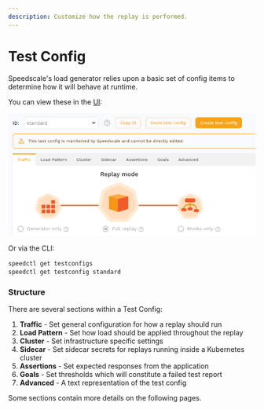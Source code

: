 ```yaml
---
description: Customize how the replay is performed.
---
```


# Test Config

Speedscale's load generator relies upon a basic set of config items to
determine how it will behave at runtime.

You can view these in the [UI](https://app.speedscale.com/config):

![test-config](test-config.png)

Or via the CLI:

```bash
speedctl get testconfigs
speedctl get testconfig standard
```

### Structure

There are several sections within a Test Config:

1. **Traffic** - Set general configuration for how a replay should run
1. **Load Pattern** - Set how load should be applied throughout the replay
1. **Cluster** - Set infrastructure specific settings
1. **Sidecar** - Set sidecar secrets for replays running inside a Kubernetes cluster
1. **Assertions** - Set expected responses from the application
1. **Goals** - Set thresholds which will constitute a failed test report
1. **Advanced** - A text representation of the test config

Some sections contain more details on the following pages.

